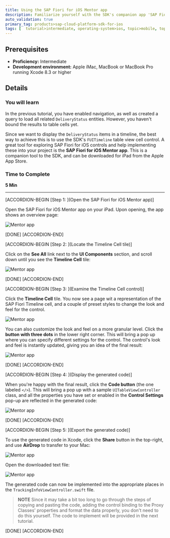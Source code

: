 ```yaml
---
title: Using the SAP Fiori for iOS Mentor app
description: Familiarize yourself with the SDK's companion app 'SAP Fiori for iOS Mentor'
auto_validation: true
primary_tag: products>sap-cloud-platform-sdk-for-ios
tags: [  tutorial>intermediate, operating-system>ios, topic>mobile, topic>odata, products>sap-cloud-platform, products>sap-cloud-platform-sdk-for-ios ]
---
```


## Prerequisites  
 - **Proficiency:** Intermediate
 - **Development environment:** Apple iMac, MacBook or MacBook Pro running Xcode 8.3 or higher
 <!-- - **Tutorials:** [Implement a new Table View Controller](https://www.sap.com/developer/tutorials/fiori-ios-scpms-deliveryapp-part3.html) -->


<!-- ## Next Steps
 - [Implement the Fiori Timeline cell control](https://www.sap.com/developer/tutorials/fiori-ios-scpms-deliveryapp-part5.html) -->

## Details
### You will learn  
In the previous tutorial, you have enabled navigation, as well as created a query to load all related `DeliveryStatus` entities. However, you haven't bound the results to table cells yet.

Since we want to display the `DeliveryStatus` items in a timeline, the best way to achieve this is to use the SDK's `FUITimeline` table view cell control. A great tool for exploring SAP Fiori for iOS controls and help implementing these into your project is the **SAP Fiori for iOS Mentor app**. This is a companion tool to the SDK, and can be downloaded for iPad from the Apple App Store.

### Time to Complete
**5 Min**

---

[ACCORDION-BEGIN [Step 1: ](Open the SAP Fiori for iOS Mentor app)]

Open the SAP Fiori for iOS Mentor app on your iPad. Upon opening, the app shows an overview page:

![Mentor app](fiori-ios-scpms-deliveryapp-part4-01.png)

[DONE]
[ACCORDION-END]

[ACCORDION-BEGIN [Step 2: ](Locate the Timeline Cell tile)]

Click on the **See All** link next to the **UI Components** section, and scroll down until you see the **Timeline Cell** tile:

![Mentor app](fiori-ios-scpms-deliveryapp-part4-02.png)

[DONE]
[ACCORDION-END]

[ACCORDION-BEGIN [Step 3: ](Examine the Timeline Cell control)]

Click the **Timeline Cell** tile. You now see a page wit a representation of the SAP Fiori Timeline cell, and a couple of preset styles to change the look and feel for the control.

![Mentor app](fiori-ios-scpms-deliveryapp-part4-03.png)

You can also customize the look and feel on a more granular level. Click the **button with three dots** in the lower right corner. This will bring a pop up where you can specify different settings for the control. The control's look and feel is instantly updated, giving you an idea of the final result:

![Mentor app](fiori-ios-scpms-deliveryapp-part4-04.png)

[DONE]
[ACCORDION-END]

[ACCORDION-BEGIN [Step 4: ](Display the generated code)]

When you're happy with the final result, click the **Code button** (the one labeled `</>`). This will bring a pop up with a sample `UITableViewController` class, and all the properties you have set or enabled in the **Control Settings** pop-up are reflected in the generated code:

![Mentor app](fiori-ios-scpms-deliveryapp-part4-05.png)

[DONE]
[ACCORDION-END]

[ACCORDION-BEGIN [Step 5: ](Export the generated code)]

To use the generated code in Xcode, click the **Share** button in the top-right, and use **AirDrop** to transfer to your Mac:

![Mentor app](fiori-ios-scpms-deliveryapp-part4-06.png)

Open the downloaded text file:

![Mentor app](fiori-ios-scpms-deliveryapp-part4-07.png)

The generated code can now be implemented into the appropriate places in the `TrackingInfoViewController.swift` file.

>   **NOTE** Since it may take a bit too long to go through the steps of copying and pasting the code, adding the control binding to the Proxy Classes' properties and format the data properly, you don't need to do this yourself. The code to implement will be provided in the next tutorial.

[DONE]
[ACCORDION-END]


<!-- ## Next Steps
- [Implement the Fiori Timeline cell control](https://www.sap.com/developer/tutorials/fiori-ios-scpms-deliveryapp-part5.html) -->
